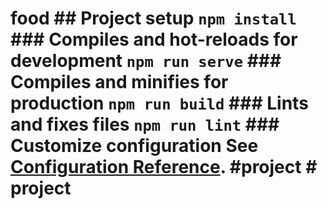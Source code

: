 # food ## Project setup ``` npm install ``` ### Compiles and hot-reloads for development ``` npm run serve ``` ### Compiles and minifies for production ``` npm run build ``` ### Lints and fixes files ``` npm run lint ``` ### Customize configuration See [Configuration Reference](https://cli.vuejs.org/config/). #project # project
